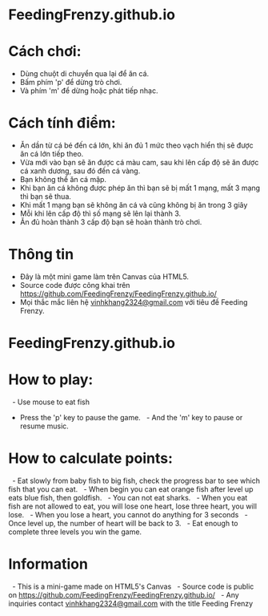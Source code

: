 # FeedingFrenzy.github.io
# Cách chơi:
  - Dùng chuột di chuyển qua lại để ăn cá.
  - Bấm phím 'p' để dừng trò chơi.
  - Và phím 'm' để dừng hoặc phát tiếp nhạc.
# Cách tính điểm:
  - Ăn dần từ cá bé đến cá lớn, khi ăn đủ 1 mức theo vạch hiển thị sẽ được ăn cá lớn tiếp theo.
  - Vừa mới vào bạn sẽ ăn được cá màu cam, sau khi lên cấp độ sẽ ăn được cá xanh dương, sau đó đến cá vàng.
  - Bạn không thể ăn cá mập.
  - Khi bạn ăn cá không được phép ăn thì bạn sẽ bị mất 1 mạng, mất 3 mạng thì bạn sẽ thua.
  - Khi mất 1 mạng bạn sẽ không ăn cá và cũng không bị ăn trong 3 giây
  - Mỗi khi lên cấp độ thì số mạng sẽ lên lại thành 3.
  - Ăn đủ hoàn thành 3 cấp độ bạn sẽ hoàn thành trò chơi.
# Thông tin
  - Đây là một mini game làm trên Canvas của HTML5.
  - Source code được công khai trên https://github.com/FeedingFrenzy/FeedingFrenzy.github.io/
  - Mọi thắc mắc liên hệ vinhkhang2324@gmail.com với tiêu đề Feeding Frenzy.
  
# FeedingFrenzy.github.io
# How to play:
  - Use mouse to eat fish
  - Press the 'p' key to pause the game.
  - And the 'm' key to pause or resume music.
# How to calculate points:
  - Eat slowly from baby fish to big fish, check the progress bar to see which fish that you can eat.
  - When begin you can eat orange fish after level up eats blue fish, then goldfish.
  - You can not eat sharks.
  - When you eat fish are not allowed to eat, you will lose one heart, lose three heart, you will lose.
  - When you lose a heart, you cannot do anything for 3 seconds
  - Once level up, the number of heart will be back to 3.
  - Eat enough to complete three levels you win the game.
# Information
  - This is a mini-game made on HTML5's Canvas
  - Source code is public on https://github.com/FeedingFrenzy/FeedingFrenzy.github.io/
  - Any inquiries contact vinhkhang2324@gmail.com with the title Feeding Frenzy
